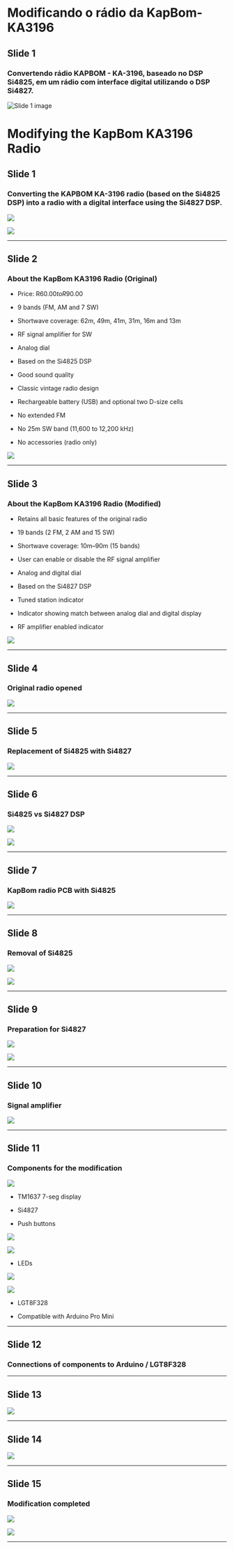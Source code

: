 # Modificando o rádio da KapBom-KA3196

## Slide 1

### Convertendo rádio KAPBOM - KA-3196, baseado no DSP Si4825, em um rádio com interface digital utilizando o DSP Si4827.

![Slide 1 image](images/slide1_img_1.jpg)

# Modifying the KapBom KA3196 Radio

## Slide 1

### Converting the KAPBOM KA-3196 radio (based on the Si4825 DSP) into a radio with a digital interface using the Si4827 DSP.

![](images/slide1_img_1.jpg)

![](images/slide1_img_2.jpg)

---

## Slide 2

### About the KapBom KA3196 Radio (Original)

- Price: R$60.00 to R$90.00

- 9 bands (FM, AM and 7 SW)

- Shortwave coverage: 62m, 49m, 41m, 31m, 16m and 13m

- RF signal amplifier for SW

- Analog dial

- Based on the Si4825 DSP

- Good sound quality

- Classic vintage radio design

- Rechargeable battery (USB) and optional two D-size cells

- No extended FM

- No 25m SW band (11,600 to 12,200 kHz)

- No accessories (radio only)

![](images/slide2_img_3.jpg)

---

## Slide 3

### About the KapBom KA3196 Radio (Modified)

- Retains all basic features of the original radio

- 19 bands (2 FM, 2 AM and 15 SW)

- Shortwave coverage: 10m–90m (15 bands)

- User can enable or disable the RF signal amplifier

- Analog and digital dial

- Based on the Si4827 DSP

- Tuned station indicator

- Indicator showing match between analog dial and digital display

- RF amplifier enabled indicator

![](images/slide3_img_4.jpg)

---

## Slide 4

### Original radio opened

![](images/slide4_img_5.jpg)

---

## Slide 5

### Replacement of Si4825 with Si4827

![](images/slide5_img_6.jpg)

---

## Slide 6

### Si4825 vs Si4827 DSP

![](images/slide6_img_7.png)

![](images/slide6_img_8.png)

---

## Slide 7

### KapBom radio PCB with Si4825

![](images/slide7_img_9.jpg)

---

## Slide 8

### Removal of Si4825

![](images/slide8_img_10.jpg)

![](images/slide8_img_11.jpg)

---

## Slide 9

### Preparation for Si4827

![](images/slide9_img_12.jpg)

![](images/slide9_img_13.png)

---

## Slide 10

### Signal amplifier

![](images/slide10_img_14.png)

---

## Slide 11

### Components for the modification

![](images/slide11_img_15.jpg)

- TM1637 7-seg display

- Si4827

- Push buttons

![](images/slide11_img_16.jpg)

![](images/slide11_img_17.jpg)

- LEDs

![](images/slide11_img_18.jpg)

![](images/slide11_img_19.png)

- LGT8F328

- Compatible with Arduino Pro Mini

---

## Slide 12

### Connections of components to Arduino / LGT8F328

---

## Slide 13

![](images/slide13_img_20.jpg)

---

## Slide 14

![](images/slide14_img_21.jpg)

---

## Slide 15

### Modification completed

![](images/slide15_img_22.jpg)

![](images/slide15_img_23.jpg)

---